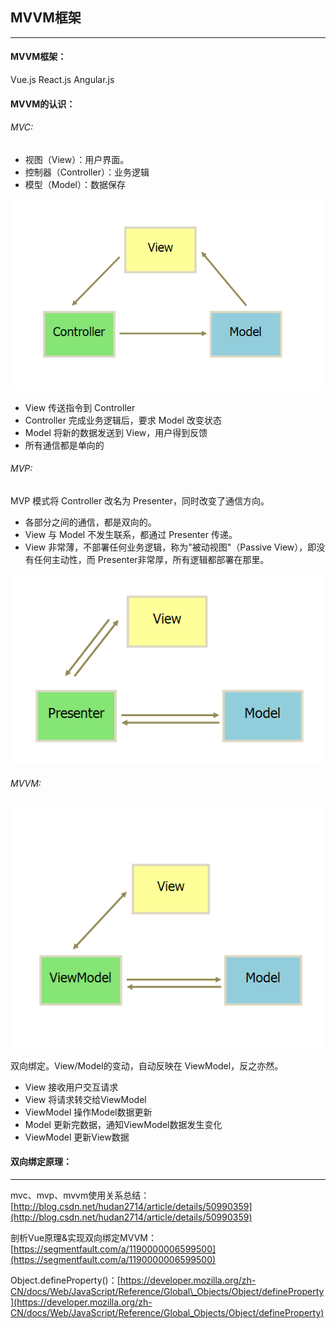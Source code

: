 ## MVVM框架

---

#### MVVM框架：

Vue.js  React.js  Angular.js

#### MVVM的认识：

###### MVC:

* 视图（View）：用户界面。
* 控制器（Controller）：业务逻辑
* 模型（Model）：数据保存

![](/assets/mvc.png)

* View 传送指令到 Controller
* Controller 完成业务逻辑后，要求 Model 改变状态
* Model 将新的数据发送到 View，用户得到反馈
* 所有通信都是单向的

###### MVP:

MVP 模式将 Controller 改名为 Presenter，同时改变了通信方向。

* 各部分之间的通信，都是双向的。
* View 与 Model 不发生联系，都通过 Presenter 传递。
* View 非常薄，不部署任何业务逻辑，称为"被动视图"（Passive View），即没有任何主动性，而 Presenter非常厚，所有逻辑都部署在那里。

![](/assets/mvp.png)

###### MVVM:

![](/assets/mvvm.png)

双向绑定。View/Model的变动，自动反映在 ViewModel，反之亦然。

* View 接收用户交互请求
* View 将请求转交给ViewModel
* ViewModel 操作Model数据更新
* Model 更新完数据，通知ViewModel数据发生变化
* ViewModel 更新View数据

#### 双向绑定原理：



---

mvc、mvp、mvvm使用关系总结：[http://blog.csdn.net/hudan2714/article/details/50990359](http://blog.csdn.net/hudan2714/article/details/50990359)

剖析Vue原理&实现双向绑定MVVM：[https://segmentfault.com/a/1190000006599500](https://segmentfault.com/a/1190000006599500)

Object.defineProperty\(\)：[https://developer.mozilla.org/zh-CN/docs/Web/JavaScript/Reference/Global\_Objects/Object/defineProperty](https://developer.mozilla.org/zh-CN/docs/Web/JavaScript/Reference/Global_Objects/Object/defineProperty)



